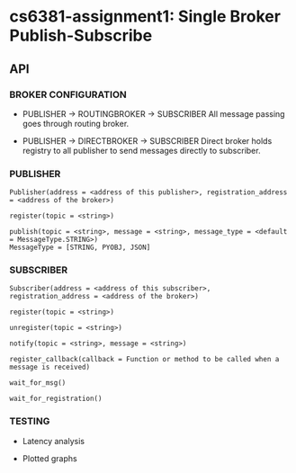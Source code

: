 # cs6381-assignment1: Single Broker Publish-Subscribe

## API

### BROKER CONFIGURATION

* PUBLISHER -> ROUTINGBROKER -> SUBSCRIBER
All message passing goes through routing broker.

* PUBLISHER -> DIRECTBROKER -> SUBSCRIBER
Direct broker holds registry to all publisher to send messages directly to subscriber.


### PUBLISHER
```
Publisher(address = <address of this publisher>, registration_address = <address of the broker>)

register(topic = <string>)
  
publish(topic = <string>, message = <string>, message_type = <default = MessageType.STRING>)
MessageType = [STRING, PYOBJ, JSON]
```

### SUBSCRIBER
```
Subscriber(address = <address of this subscriber>, registration_address = <address of the broker>)

register(topic = <string>)
  
unregister(topic = <string>)
  
notify(topic = <string>, message = <string>)

register_callback(callback = Function or method to be called when a message is received)

wait_for_msg()

wait_for_registration()
```
  
### TESTING
  
* Latency analysis
  
* Plotted graphs
  
